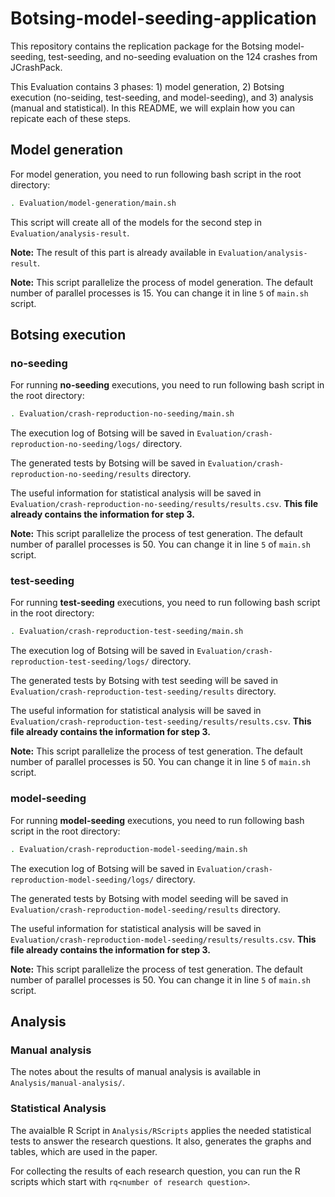 # Botsing-model-seeding-application
This repository contains the replication package for the Botsing model-seeding, test-seeding, and no-seeding evaluation on the 124 crashes from JCrashPack.

This Evaluation contains 3 phases: 1) model generation, 2) Botsing execution (no-seiding, test-seeding, and model-seeding), and 3) analysis (manual and statistical). In this README, we will explain how you can repicate each of these steps.


## Model generation
For model generation, you need to run following bash script in the root directory:

```bash
. Evaluation/model-generation/main.sh
```

This script will create all of the models for the second step in `Evaluation/analysis-result`.

__Note:__ The result of this part is already available in `Evaluation/analysis-result`.

__Note:__ This script parallelize the process of model generation. The default number of parallel processes is 15. You can change it in line `5` of `main.sh` script.

## Botsing execution
### no-seeding
For running __no-seeding__ executions, you need to run following bash script in the root directory:

```bash
. Evaluation/crash-reproduction-no-seeding/main.sh
```

The execution log of Botsing will be saved in `Evaluation/crash-reproduction-no-seeding/logs/` directory.

The generated tests by Botsing will be saved in `Evaluation/crash-reproduction-no-seeding/results` directory.

The useful information for statistical analysis will be saved in `Evaluation/crash-reproduction-no-seeding/results/results.csv`. __This file already contains the information for step 3.__

__Note:__ This script parallelize the process of test generation. The default number of parallel processes is 50. You can change it in line `5` of `main.sh` script.

### test-seeding
For running __test-seeding__ executions, you need to run following bash script in the root directory:

```bash
. Evaluation/crash-reproduction-test-seeding/main.sh
```

The execution log of Botsing will be saved in `Evaluation/crash-reproduction-test-seeding/logs/` directory.

The generated tests by Botsing with test seeding will be saved in `Evaluation/crash-reproduction-test-seeding/results` directory.

The useful information for statistical analysis will be saved in `Evaluation/crash-reproduction-test-seeding/results/results.csv`. __This file already contains the information for step 3.__

__Note:__ This script parallelize the process of test generation. The default number of parallel processes is 50. You can change it in line `5` of `main.sh` script.


### model-seeding
For running __model-seeding__ executions, you need to run following bash script in the root directory:

```bash
. Evaluation/crash-reproduction-model-seeding/main.sh
```

The execution log of Botsing will be saved in `Evaluation/crash-reproduction-model-seeding/logs/` directory.

The generated tests by Botsing with model seeding will be saved in `Evaluation/crash-reproduction-model-seeding/results` directory.

The useful information for statistical analysis will be saved in `Evaluation/crash-reproduction-model-seeding/results/results.csv`. __This file already contains the information for step 3.__

__Note:__ This script parallelize the process of test generation. The default number of parallel processes is 50. You can change it in line `5` of `main.sh` script.


## Analysis

### Manual analysis

The notes about the results of manual analysis is available in `Analysis/manual-analysis/`.

### Statistical Analysis
The avaialble R Script in `Analysis/RScripts` applies the needed statistical tests to answer the research questions. It also, generates the graphs and tables, which are used in the paper.

For collecting the results of each research question, you can run the R scripts which start with `rq<number of research question>`.
